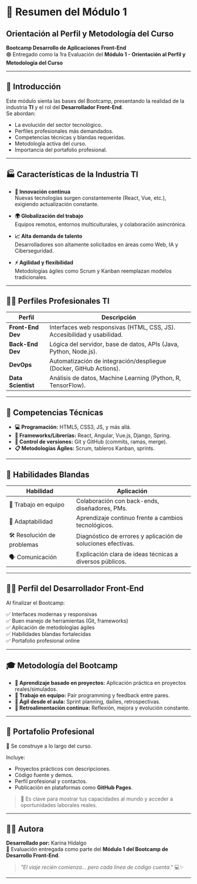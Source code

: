 # 🧠 Resumen del Módulo 1  
## Orientación al Perfil y Metodología del Curso

**Bootcamp Desarrollo de Aplicaciones Front-End**  
🟢 Entregado como la 1ra Evaluación del **Módulo 1 - Orientación al Perfil y Metodología del Curso**

---

## 🎯 Introducción

Este módulo sienta las bases del Bootcamp, presentando la realidad de la industria **TI** y el rol del **Desarrollador Front-End**.  
Se abordan:

- La evolución del sector tecnológico.
- Perfiles profesionales más demandados.
- Competencias técnicas y blandas requeridas.
- Metodología activa del curso.
- Importancia del portafolio profesional.

---

## 🏭 Características de la Industria TI

- **🔄 Innovación continua**  
  Nuevas tecnologías surgen constantemente (React, Vue, etc.), exigiendo actualización constante.

- **🌍 Globalización del trabajo**  
  Equipos remotos, entornos multiculturales, y colaboración asincrónica.

- **📈 Alta demanda de talento**  
  Desarrolladores son altamente solicitados en áreas como Web, IA y Ciberseguridad.

- **⚡ Agilidad y flexibilidad**  
  Metodologías ágiles como Scrum y Kanban reemplazan modelos tradicionales.

---

## 👩‍💻 Perfiles Profesionales TI

| Perfil                 | Descripción                                                                 |
|------------------------|-----------------------------------------------------------------------------|
| **Front-End Dev**      | Interfaces web responsivas (HTML, CSS, JS). Accesibilidad y usabilidad.    |
| **Back-End Dev**       | Lógica del servidor, base de datos, APIs (Java, Python, Node.js).          |
| **DevOps**             | Automatización de integración/despliegue (Docker, GitHub Actions).         |
| **Data Scientist**     | Análisis de datos, Machine Learning (Python, R, TensorFlow).               |

---

## 🧰 Competencias Técnicas

- **💻 Programación:** HTML5, CSS3, JS, y más allá.
- **🧱 Frameworks/Librerías:** React, Angular, Vue.js, Django, Spring.
- **🔀 Control de versiones:** Git y GitHub (commits, ramas, merge).
- **📋 Metodologías Ágiles:** Scrum, tableros Kanban, sprints.

---

## 🧠 Habilidades Blandas

| Habilidad             | Aplicación                                                                 |
|----------------------|------------------------------------------------------------------------------|
| 🤝 Trabajo en equipo | Colaboración con back-ends, diseñadores, PMs.                               |
| 🔄 Adaptabilidad     | Aprendizaje continuo frente a cambios tecnológicos.                         |
| 🛠️ Resolución de problemas | Diagnóstico de errores y aplicación de soluciones efectivas.       |
| 🗣️ Comunicación       | Explicación clara de ideas técnicas a diversos públicos.                   |

---

## 👨‍🏫 Perfil del Desarrollador Front-End

Al finalizar el Bootcamp:

✅ Interfaces modernas y responsivas  
✅ Buen manejo de herramientas (Git, frameworks)  
✅ Aplicación de metodologías ágiles  
✅ Habilidades blandas fortalecidas  
✅ Portafolio profesional online

---

## 🎓 Metodología del Bootcamp

- **🚀 Aprendizaje basado en proyectos:** Aplicación práctica en proyectos reales/simulados.
- **👥 Trabajo en equipo:** Pair programming y feedback entre pares.
- **📆 Ágil desde el aula:** Sprint planning, dailies, retrospectivas.
- **🔁 Retroalimentación continua:** Reflexión, mejora y evolución constante.

---

## 💼 Portafolio Profesional

📌 Se construye a lo largo del curso.  

Incluye:
- Proyectos prácticos con descripciones.
- Código fuente y demos.
- Perfil profesional y contactos.
- Publicación en plataformas como **GitHub Pages**.

> 🔑 Es clave para mostrar tus capacidades al mundo y acceder a oportunidades laborales reales.

---

## 👩‍💻 Autora

**Desarrollado por:** Karina Hidalgo  
📘 Evaluación entregada como parte del **Módulo 1 del Bootcamp de Desarrollo Front-End**.  

> _"El viaje recién comienza... pero cada línea de código cuenta."_ 💻✨

---

